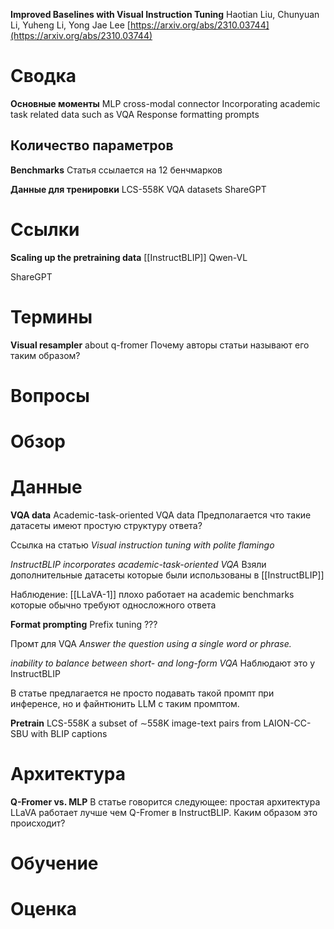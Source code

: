 
**Improved Baselines with Visual Instruction Tuning**
Haotian Liu, Chunyuan Li, Yuheng Li, Yong Jae Lee
[https://arxiv.org/abs/2310.03744](https://arxiv.org/abs/2310.03744)


# Сводка

**Основные моменты**
MLP cross-modal connector
Incorporating academic task related data such as VQA
Response formatting prompts

**Количество параметров**
-

**Benchmarks**
Статья ссылается на 12 бенчмарков

**Данные для тренировки**
LCS-558K
VQA datasets
ShareGPT

# Ссылки

**Scaling up the pretraining data**
[[InstructBLIP]]
Qwen-VL

ShareGPT

# Термины

**Visual resampler**
about q-fromer
Почему авторы статьи называют его таким образом?


# Вопросы


# Обзор


# Данные

**VQA data**
Academic-task-oriented VQA data
Предполагается что такие датасеты имеют простую структуру ответа?

Ссылка на статью *Visual instruction tuning with polite flamingo*

*InstructBLIP incorporates academic-task-oriented VQA*
Взяли дополнительные датасеты которые были использованы в [[InstructBLIP]]

Наблюдение: [[LLaVA-1]] плохо работает на academic benchmarks которые обычно требуют односложного ответа

**Format prompting**
Prefix tuning
???

Промт для VQA
*Answer the question using a single word or phrase.*

*inability to balance between short- and long-form VQA*
Наблюдают это у InstructBLIP

В статье предлагается не просто подавать такой промпт при инференсе, но и файнтюнить LLM с таким промптом.

**Pretrain**
LCS-558K
a subset of ∼558K image-text pairs from LAION-CC-SBU with BLIP captions


# Архитектура

**Q-Fromer vs. MLP**
В статье говорится следующее: простая архитектура LLaVA работает лучше чем Q-Fromer в InstructBLIP.
Каким образом это происходит?



# Обучение


# Оценка

